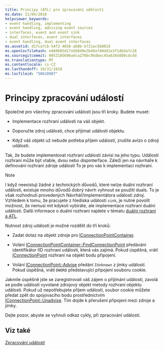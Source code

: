 ```yaml
---
title: Principy (ATL) pro zpracování událostí
ms.date: 11/04/2016
helpviewer_keywords:
- event handling, implementing
- event handling, advising event sources
- interfaces, event and event sink
- dual interfaces, event interfaces
- event handling, dual event interfaces
ms.assetid: d17ca7cb-54f2-4658-ab8b-b721ac56801d
ms.openlocfilehash: e460685d17a568d9e3b49af40dd1e3f1dbda7c28
ms.sourcegitcommit: 6052185696adca270bc9bdbec45a626dd89cdcdd
ms.translationtype: MT
ms.contentlocale: cs-CZ
ms.lasthandoff: 10/31/2018
ms.locfileid: "50610987"
---
```

# <a name="event-handling-principles"></a>Principy zpracování událostí

Společné pro všechny zpracování událostí jsou tři kroky. Budete muset:

- Implementace rozhraní události na váš objekt.

- Doporučte zdroj události, chce přijímat události objektu.

- Když váš objekt už nebude potřeba příjem událostí, zrušíte avízo o zdroji události.

Tak, že budete implementovat rozhraní události závisí na jeho typu. Události rozhraní může být vtable, dvou nebo dispinterface. Záleží jen na návrháře k definování rozhraní zdroje událostí To je pro vás k implementaci rozhraní.

> [!NOTE]
>  I když neexistují žádné z technických důvodů, které nelze duální rozhraní události, existuje mnoho důvodů dobrý návrh vyhnout se použití duals. To je však rozhodnutí provedených Návrhář/implementátora události *zdroj*. Vzhledem k tomu, že pracujete z hlediska události `sink`, je nutné povolit možnost, že nemusí mít kdykoli vybíráte, ale implementace rozhraní duální události. Další informace o duální rozhraní najdete v tématu [duální rozhraní a ATL](../atl/dual-interfaces-and-atl.md).

Nutnost zdroj události je možné rozdělit do tří kroků:

- Zadat dotaz na objekt zdroje pro [IConnectionPointContainer](/windows/desktop/api/ocidl/nn-ocidl-iconnectionpointcontainer).

- Volání [IConnectionPointContainer::FindConnectionPoint](/windows/desktop/api/ocidl/nf-ocidl-iconnectionpointcontainer-findconnectionpoint) předávání identifikátor IID rozhraní události, která vás zajímá. Pokud úspěšná, vrátí [IConnectionPoint](/windows/desktop/api/ocidl/nn-ocidl-iconnectionpoint) rozhraní na objekt bodu připojení.

- Volání [IConnectionPoint::Advise](/windows/desktop/api/ocidl/nf-ocidl-iconnectionpoint-advise) předání `IUnknown` z jímky událostí. Pokud úspěšná, vrátí `DWORD` představující připojení souboru cookie.

Jakmile úspěšně jste se zaregistrovali váš zájem o přijímání událostí, zavolá se podle události vyvolané zdrojový objekt metody rozhraní objektu události. Pokud už nepotřebujete příjem událostí, soubor cookie můžete předat zpět do spojovacího bodu prostřednictvím [IConnectionPoint::Unadvise](/windows/desktop/api/ocidl/nf-ocidl-iconnectionpoint-unadvise). Tím dojde k přerušení připojení mezi zdroje a jímky.

Dejte pozor, abyste se vyhnuli odkaz cykly, při zpracování událostí.

## <a name="see-also"></a>Viz také

[Zpracování událostí](../atl/event-handling-and-atl.md)

